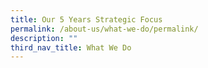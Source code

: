 ```yaml
---
title: Our 5 Years Strategic Focus
permalink: /about-us/what-we-do/permalink/
description: ""
third_nav_title: What We Do
---
```

